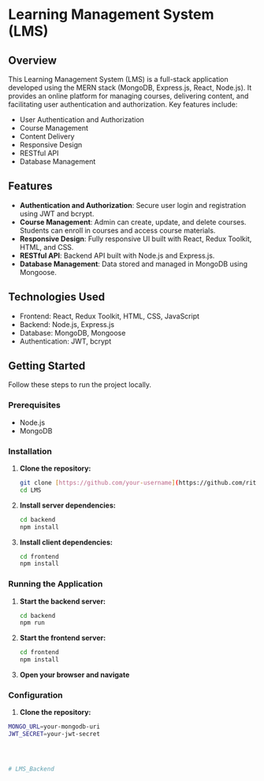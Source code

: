 # Learning Management System (LMS)



## Overview

This Learning Management System (LMS) is a full-stack application developed using the MERN stack (MongoDB, Express.js, React, Node.js). It provides an online platform for managing courses, delivering content, and facilitating user authentication and authorization. Key features include:

- User Authentication and Authorization
- Course Management
- Content Delivery
- Responsive Design
- RESTful API
- Database Management

## Features

- **Authentication and Authorization**: Secure user login and registration using JWT and bcrypt.
- **Course Management**: Admin can create, update, and delete courses. Students can enroll in courses and access course materials.
- **Responsive Design**: Fully responsive UI built with React, Redux Toolkit, HTML, and CSS.
- **RESTful API**: Backend API built with Node.js and Express.js.
- **Database Management**: Data stored and managed in MongoDB using Mongoose.

## Technologies Used

- Frontend: React, Redux Toolkit, HTML, CSS, JavaScript
- Backend: Node.js, Express.js
- Database: MongoDB, Mongoose
- Authentication: JWT, bcrypt

## Getting Started

Follow these steps to run the project locally.

### Prerequisites

- Node.js
- MongoDB

### Installation

1. **Clone the repository:**
   ```bash
   git clone [https://github.com/your-username](https://github.com/riteshkumar-0/Lets_learn.git)/lms.git
   cd LMS
2. **Install server dependencies:**
   ```bash
   cd backend
   npm install

3. **Install client dependencies:**
   ```bash
   cd frontend
   npm install
   
### Running the Application

1. **Start the backend server:**
   ```bash
   cd backend
   npm run

2. **Start the frontend server:**
   ```bash
   cd frontend
   npm install

3. **Open your browser and navigate**
   
    


### Configuration

  1. **Clone the repository:**
   ```bash
   MONGO_URL=your-mongodb-uri
   JWT_SECRET=your-jwt-secret




# LMS_Backend
